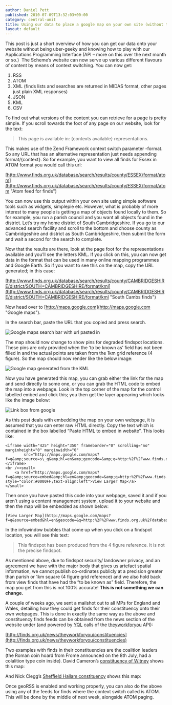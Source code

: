```yaml
---
author: Daniel Pett
published: 2010-07-09T13:32:03+00:00
category: central-unit
title: Using our data to place a google map on your own site (without the api)
layout: default
---
```

This post is just a short overview of how you can get our data onto your website without being uber-geeky and knowing how to play with our Applications Programming Interface (API – more on this over the next month or so.)  The Scheme’s website can now serve up various different flavours of content by means of context switching. You can now get:

1.  RSS
2.  ATOM
3.  XML (finds lists and searches are returned in MIDAS format, other pages just plain XML responses)
4.  JSON
5.  KML
6.  CSV

To find out what versions of the content you can retrieve for a page is pretty simple. If you scroll towards the foot of any page on our website, look for the text:

> This page is available in: {contexts available} representations.

This makes use of the Zend Framework context switch parameter -format. So any URL that has an alternative representation just needs appending format/{context}. So for example, you want to view all finds for Essex in ATOM format you would call this url:

[http://www.finds.org.uk/database/search/results/county/ESSEX/format/atom](http://www.finds.org.uk/database/search/results/county/ESSEX/format/atom "Atom feed for finds")

You can now use this output within your own site using simple software tools such as widgets, simplepie etc. However, what is probably of more interest to many people is getting a map of objects found locally to them. So for example, you run a parish council and you want all objects found in the district. Let’s try my home district of South Cambridgeshire. If you go to our advanced search facility and scroll to the bottom and choose county as Cambridgeshire and district as South Cambridgeshire, then submit the form and wait a second for the search to complete.

Now that the results are there, look at the page foot for the representations available and you’ll see the letters KML. If you click on this, you can now get data in the format that can be used in many online mapping programmes and Google Earth. So if you want to see this on the map, copy the URL generated; in this case:

[http://www.finds.org.uk/database/search/results/county/CAMBRIDGESHIRE/district/SOUTH+CAMBRIDGESHIRE/format/kml](http://www.finds.org.uk/database/search/results/county/CAMBRIDGESHIRE/district/SOUTH+CAMBRIDGESHIRE/format/kml "South Cambs finds")

Now head over to [http://maps.google.com](http://maps.google.com "Google maps").

In the search bar, paste the URL that you copied and press search.

![Google maps search bar with url pasted in](http://finds.org.uk/blogs/centralunit/files/2010/07/search-300x20.png "search")

The map should now change to show pins for degraded findspot locations. These pins are only provided when the ‘to be known as’ field has not been filled in and the actual points are taken from the 1km grid reference (4 figure). So the map should now render like the below image:

![Google map generated from the KML ](http://finds.org.uk/blogs/centralunit/files/2010/07/map-300x148.png "map")

Now you have generated this map, you can grab either the link for the map and send directly to some one, or you can grab the HTML code to embed the map into a webpage. Look in the top corner of the map for the control labelled embed and click this; you then get the layer appearing which looks like the image below:

![Link box from google](http://finds.org.uk/blogs/centralunit/files/2010/07/link.png "link")

As this post deals with embedding the map on your own webpage, it is assumed that you can enter raw HTML directly. Copy the text which is contained in the box labelled “Paste HTML to embed in website”. This looks like:

    <iframe width="425" height="350" frameborder="0" scrolling="no" marginheight="0" marginwidth="0"
            src="http://maps.google.com/maps?f=q&amp;source=s\_q&amp;hl=en&amp;geocode=&amp;q=http:%2F%2Fwww.finds.org.uk%2Fdatabase%2Fsearch%2Fresults%2Fcounty%2FCAMBRIDGESHIRE%2Fdistrict%2FSOUTH%2BCAMBRIDGESHIRE%2Fformat%2Fkml&amp;sll=37.0625,-95.677068&amp;sspn=47.885545,114.169922&amp;IE\=UTF8&amp;ll=52.257917,-0.000189&amp;spn=0.72983,0.782087&amp;iwloc=lyrftr:kml:cF4oaez0SXhtHIuPUpXMoJUR9uPk2SiORITteHHHGjS0fvow5su0kSjIVdHy4TwDOfCcxM4bseHHEGTe2fPgy5si2VKsJEzIMAg,gf42aba810981b24d,52.065156,0.171661,0,-32&amp;output=embed"></iframe>
    <br /><small>
        <a href="http://maps.google.com/maps?f=q&amp;source=embed&amp;hl=en&amp;geocode=&amp;q=http:%2F%2Fwww.finds.org.uk%2Fdatabase%2Fsearch%2Fresults%2Fcounty%2FCAMBRIDGESHIRE%2Fdistrict%2FSOUTH%2BCAMBRIDGESHIRE%2Fformat%2Fkml&amp;sll=37.0625,-95.677068&amp;sspn=47.885545,114.169922&amp;IE\=UTF8&amp;ll=52.257917,-0.000189&amp;spn=0.72983,0.782087&amp;iwloc=lyrftr:kml:cF4oaez0SXhtHIuPUpXMoJUR9uPk2SiORITteHHHGjS0fvow5su0kSjIVdHy4TwDOfCcxM4bseHHEGTe2fPgy5si2VKsJEzIMAg,gf42aba810981b24d,52.065156,0.171661,0,-32" style="color:#0000FF;text-align:left">View Larger Map</a>
    </small>


Then once you have pasted this code into your webpage, saved it and if you aren’t using a content management system, upload it to your website and then the map will be embedded as shown below:

    [View Larger Map](http://maps.google.com/maps?f=q&source=embed&hl=en&geocode=&q=http:%2F%2Fwww.finds.org.uk%2Fdatabase%2Fsearch%2Fresults%2Fcounty%2FCAMBRIDGESHIRE%2Fdistrict%2FSOUTH%2BCAMBRIDGESHIRE%2Fformat%2Fkml&sll=37.0625,-95.677068&sspn=47.885545,114.169922&ie=UTF8&ll=52.257917,-0.000189&spn=0.72983,0.782087&iwloc=lyrftr:kml:cF4oaez0SXhtHIuPUpXMoJUR9uPk2SiORITteHHHGjS0fvow5su0kSjIVdHy4TwDOfCcxM4bseHHEGTe2fPgy5si2VKsJEzIMAg,gf42aba810981b24d,52.065156,0.171661,0,-32)

In the infowindow bubbles that come up when you click on a findspot location, you will see this text:

> This findspot has been produced from the 4 figure reference. It is not the precise findspot.

As mentioned above, due to findspot security/ landowner privacy, and an agreement we have with the major body that gives us artefact spatial information, we cannot publish co-ordinates publicly at a precision greater than parish or 1km square (4 figure grid reference) and we also hold back from view finds that have had the “to be known as” field. Therefore, the map you get from this is not 100% accurate! **This is not something we can change.**

A couple of weeks ago, we sent a mailshot out to all MPs for England and Wales, detailing how they could get finds for their constituency onto their own webpages. This is done in exactly the same way as the above and constituency finds feeds can be obtained from the news section of the website under (and powered by [YQL](http://github.com/portableant/yql-tables/tree/master/twfy/) calls of the [theyworkforyou](http://www.theyworkforyou.com/api/) API):

[http://finds.org.uk/news/theyworkforyou/constituencies](http://finds.org.uk/news/theyworkforyou/constituencies)

Two examples with finds in their constituencies are the coalition leaders (the Roman coin hoard from Frome announced on the 8th July, had a colalition type coin inside). David Cameron’s [constituency of Witney](http://finds.org.uk/news/theyworkforyou/finds/constituency/Witney) shows this map:

And Nick Clegg’s [Sheffield Hallam constituency](http://finds.org.uk/news/theyworkforyou/finds/constituency/Sheffield+Hallam) shows this map:

Once geoRSS is enabled and working properly, you can also do the above using any of the feeds for finds where the context switch called is ATOM. This will be done by the middle of next week, alongside ATOM paging.
